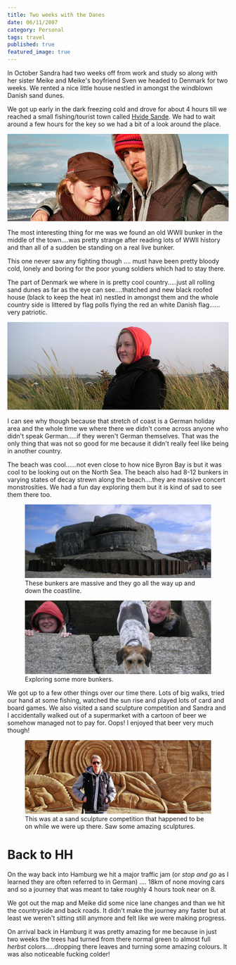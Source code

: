 ```yaml
---
title: Two weeks with the Danes
date: 06/11/2007
category: Personal
tags: travel
published: true
featured_image: true
---
```


In October Sandra had two weeks off from work and study so along with her sister Meike and Meike's boyfriend Sven we headed to Denmark for two weeks. We rented a nice little house nestled in amongst the windblown Danish sand dunes. 

We got up early in the dark freezing cold and drove for about 4 hours till we reached a small fishing/tourist town called [Hvide Sande](http://en.wikipedia.org/wiki/Hvide_Sande). We had to wait around a few hours for the key so we had a bit of a look around the place. 

![alt Sandra and Mischa on a beach in Denmark](denmark_sandra_mischa.jpg "Sandra and Mischa on a beach in Denmark")

The most interesting thing for me was we found an old WWII bunker in the middle of the town....was pretty strange after reading lots of WWII history and than all of a sudden be standing on a real live bunker. 

This one never saw any fighting though .... must have been pretty bloody cold, lonely and boring for the poor young soldiers which had to stay there. 

The part of Denmark we where in is pretty cool country.....just all rolling sand dunes as far as the eye can see....thatched and new black roofed house (black to keep the heat in) nestled in amongst them and the whole country side is littered by flag polls flying the red an white Danish flag...... very patriotic. 

![alt Sandra sitting in Dunes in Denmark](denmark_sandra_in_dunes.jpg "Sandra sitting in Dunes in Denmark")

I can see why though because that stretch of coast is a German holiday area and the whole time we where there we didn't come across anyone who didn't speak German.....if they weren't German themselves. That was the only thing that was not so good for me because it didn't really feel like being in another country. 

The beach was cool......not even close to how nice Byron Bay is but it was cool to be looking out on the North Sea. The beach also had 8-12 bunkers in varying states of decay strewn along the beach....they are massive concert monstrosities. We had a fun day exploring them but it is kind of sad to see them there too. 

<figure>
    <img src="denmark_bunker.jpg" alt="Bunker in Denmark" title="Bunker in Denmark">
    <figcaption>These bunkers are massive and they go all the way up and down the coastline.</figcaption>
</figure>

<figure>
    <img src="denmark_exploring_bunkers.jpg" alt="Exploring Bunkers in Denmark" title="Exploring Bunkers in Denmark">
    <figcaption>Exploring some more bunkers.</figcaption>
</figure>

We got up to a few other things over our time there. Lots of big walks, tried our hand at some fishing, watched the sun rise and played lots of card and board games. We also visited a sand sculpture competition and Sandra and I accidentally walked out of a supermarket with a cartoon of beer we somehow managed not to pay for. Oops! I enjoyed that beer very much though! 

<figure>
    <img src="denmark_sand_sculptures.jpg" alt="Denmark sand sculpture competition" title="Denmark sand sculpture competition">
    <figcaption>This was at a sand sculpture competition that happened to be on while we were up there. Saw some amazing sculptures.</figcaption>
</figure>

# Back to HH

On the way back into Hamburg we hit a major traffic jam (or *stop and go* as I learned they are often referred to in German) .... 18km of none moving cars and so a journey that was meant to take roughly 4 hours took near on 8. 

We got out the map and Meike did some nice lane changes and than we hit the countryside and back roads. It didn't make the journey any faster but at least we weren't sitting still anymore and felt like we were making progress. 

On arrival back in Hamburg it was pretty amazing for me because in just two weeks the trees had turned from there normal green to almost full *herbst* colors.....dropping there leaves and turning some amazing colours. It was also noticeable fucking colder! 